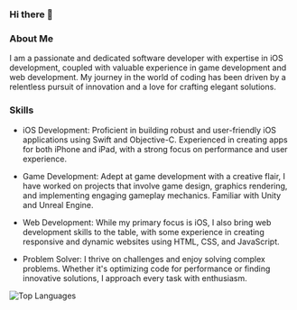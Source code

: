 ### Hi there 👋

### About Me ###
I am a passionate and dedicated software developer with expertise in iOS development, coupled with valuable experience in game development and web development. My journey in the world of coding has been driven by a relentless pursuit of innovation and a love for crafting elegant solutions.

### Skills ###

- iOS Development: Proficient in building robust and user-friendly iOS applications using Swift and Objective-C. Experienced in creating apps for both iPhone and iPad, with a strong focus on performance and user experience.

- Game Development: Adept at game development with a creative flair, I have worked on projects that involve game design, graphics rendering, and implementing engaging gameplay mechanics. Familiar with Unity and Unreal Engine.

- Web Development: While my primary focus is iOS, I also bring web development skills to the table, with some experience in creating responsive and dynamic websites using HTML, CSS, and JavaScript.

- Problem Solver: I thrive on challenges and enjoy solving complex problems. Whether it's optimizing code for performance or finding innovative solutions, I approach every task with enthusiasm.

![Top Languages](https://github-readme-stats.vercel.app/api/top-langs/?username=OHegazy12&theme=tokyonight)
